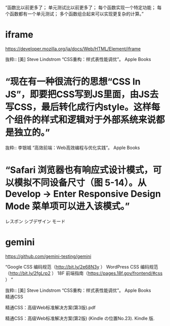 “函数比以前更多了；
单元测试比以前更多了；
每个函数实现一个特定功能；
每个函数都有一个单元测试；
多个函数组合起来可以实现更复杂的计算。”

# iframe
https://developer.mozilla.org/ja/docs/Web/HTML/Element/iframe


抜粋:: [美] Steve Lindstrom  “CSS重构：样式表性能调优”。 Apple Books  


# “现在有一种很流行的思想“CSS In JS”，即要把CSS写到JS里面，由JS去写CSS，最后转化成行内style。这样每个组件的样式和逻辑对于外部系统来说都是独立的。”

抜粋:: 李银城  “高效前端：Web高效编程与优化实践”。 Apple Books  

# “Safari 浏览器也有响应式设计模式，可以模拟不同设备尺寸（图 5-14）。从 Develop → Enter Responsive Design Mode 菜单项可以进入该模式。”

レスポン シブデザイン モード

# gemini
https://github.com/gemini-testing/gemini

“Google CSS 编码规范（http://bit.ly/2e68N3y ）
WordPress CSS 编码规范（http://bit.ly/2fgLrp2 ）
18F 前端指南（https://pages.18f.gov/frontend/#css ）
”

抜粋:: [美] Steve Lindstrom  “CSS重构：样式表性能调优”。 Apple Books  
精通CSS

精通CSS：高级Web标准解决方案(第3版).pdf



精通CSS：高级Web标准解决方案(第2版) (Kindle の位置No.23). Kindle 版. 
